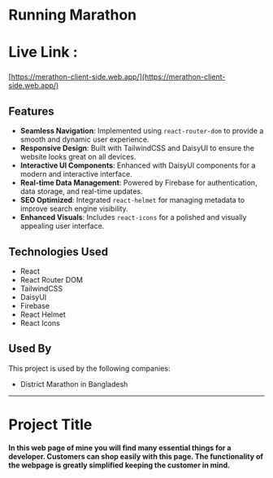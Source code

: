 # Running Marathon

# Live Link :

###

[https://merathon-client-side.web.app/](https://merathon-client-side.web.app/)

## Features

- **Seamless Navigation**: Implemented using `react-router-dom` to provide a smooth and dynamic user experience.
- **Responsive Design**: Built with TailwindCSS and DaisyUI to ensure the website looks great on all devices.
- **Interactive UI Components**: Enhanced with DaisyUI components for a modern and interactive interface.
- **Real-time Data Management**: Powered by Firebase for authentication, data storage, and real-time updates.
- **SEO Optimized**: Integrated `react-helmet` for managing metadata to improve search engine visibility.
- **Enhanced Visuals**: Includes `react-icons` for a polished and visually appealing user interface.

## Technologies Used

- React
- React Router DOM
- TailwindCSS
- DaisyUI
- Firebase
- React Helmet
- React Icons

## Used By

This project is used by the following companies:

- District Marathon in Bangladesh

---

# Project Title

#### In this web page of mine you will find many essential things for a developer. Customers can shop easily with this page. The functionality of the webpage is greatly simplified keeping the customer in mind.
